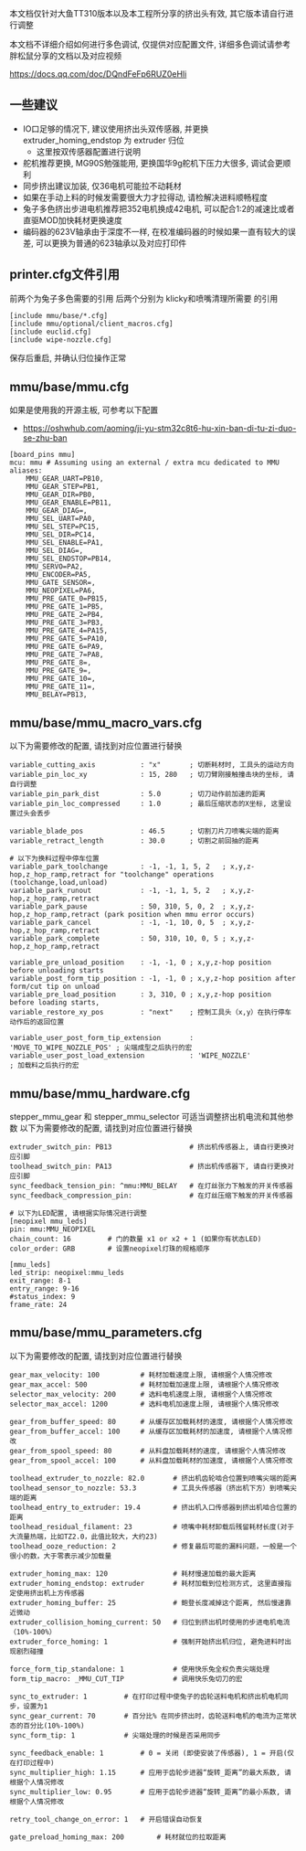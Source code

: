 本文档仅针对大鱼TT310版本以及本工程所分享的挤出头有效, 其它版本请自行进行调整

本文档不详细介绍如何进行多色调试, 仅提供对应配置文件, 详细多色调试请参考胖松鼠分享的文档以及对应视频

https://docs.qq.com/doc/DQndFeFp6RUZ0eHli

## 一些建议
- IO口足够的情况下, 建议使用挤出头双传感器, 并更换 extruder_homing_endstop 为 extruder 归位
    - 这里按双传感器配置进行说明
- 舵机推荐更换, MG90S勉强能用, 更换国华9g舵机下压力大很多, 调试会更顺利
- 同步挤出建议加装, 仅36电机可能拉不动耗材
- 如果在手动上料的时候发需要很大力才拉得动, 请检解决进料顺畅程度
- 兔子多色挤出步进电机推荐把352电机换成42电机, 可以配合1:2的减速比或者直驱MOD加快耗材更换速度
- 编码器的623V轴承由于深度不一样, 在校准编码器的时候如果一直有较大的误差, 可以更换为普通的623轴承以及对应打印件

## printer.cfg文件引用
前两个为兔子多色需要的引用
后两个分别为 klicky和喷嘴清理所需要 的引用
```
[include mmu/base/*.cfg]
[include mmu/optional/client_macros.cfg]
[include euclid.cfg]
[include wipe-nozzle.cfg]
```
保存后重启, 并确认归位操作正常

## mmu/base/mmu.cfg
如果是使用我的开源主板, 可参考以下配置
 - https://oshwhub.com/aoming/ji-yu-stm32c8t6-hu-xin-ban-di-tu-zi-duo-se-zhu-ban
```
[board_pins mmu]
mcu: mmu # Assuming using an external / extra mcu dedicated to MMU
aliases:
    MMU_GEAR_UART=PB10,
    MMU_GEAR_STEP=PB1,
    MMU_GEAR_DIR=PB0,
    MMU_GEAR_ENABLE=PB11,
    MMU_GEAR_DIAG=,
    MMU_SEL_UART=PA0,
    MMU_SEL_STEP=PC15,
    MMU_SEL_DIR=PC14,
    MMU_SEL_ENABLE=PA1,
    MMU_SEL_DIAG=,
    MMU_SEL_ENDSTOP=PB14,
    MMU_SERVO=PA2,
    MMU_ENCODER=PA5,
    MMU_GATE_SENSOR=,
    MMU_NEOPIXEL=PA6,
    MMU_PRE_GATE_0=PB15,
    MMU_PRE_GATE_1=PB5,
    MMU_PRE_GATE_2=PB4,
    MMU_PRE_GATE_3=PB3,
    MMU_PRE_GATE_4=PA15,
    MMU_PRE_GATE_5=PA10,
    MMU_PRE_GATE_6=PA9,
    MMU_PRE_GATE_7=PA8,
    MMU_PRE_GATE_8=,
    MMU_PRE_GATE_9=,
    MMU_PRE_GATE_10=,
    MMU_PRE_GATE_11=,
    MMU_BELAY=PB13,
```

## mmu/base/mmu_macro_vars.cfg
以下为需要修改的配置, 请找到对应位置进行替换
```
variable_cutting_axis		    : "x"		; 切断耗材时, 工具头的运动方向
variable_pin_loc_xy             : 15, 280	; 切刀臂刚接触撞击块的坐标, 请自行调整
variable_pin_park_dist          : 5.0		; 切刀动作前加速的距离
variable_pin_loc_compressed     : 1.0		; 最后压缩状态的X坐标, 这里设置过头会丢步

variable_blade_pos              : 46.5		; 切割刀片刀喷嘴尖端的距离
variable_retract_length         : 30.0		; 切割之前回抽的距离

# 以下为换料过程中停车位置
variable_park_toolchange        : -1, -1, 1, 5, 2	; x,y,z-hop,z_hop_ramp,retract for "toolchange" operations (toolchange,load,unload)
variable_park_runout            : -1, -1, 1, 5, 2	; x,y,z-hop,z_hop_ramp,retract
variable_park_pause             : 50, 310, 5, 0, 2	; x,y,z-hop,z_hop_ramp,retract (park position when mmu error occurs)
variable_park_cancel            : -1, -1, 10, 0, 5	; x,y,z-hop,z_hop_ramp,retract
variable_park_complete          : 50, 310, 10, 0, 5	; x,y,z-hop,z_hop_ramp,retract

variable_pre_unload_position    : -1, -1, 0	; x,y,z-hop position before unloading starts
variable_post_form_tip_position : -1, -1, 0	; x,y,z-hop position after form/cut tip on unload
variable_pre_load_position      : 3, 310, 0	; x,y,z-hop position before loading starts, 
variable_restore_xy_pos         : "next"	; 控制工具头（x,y）在执行停车动作后的返回位置 

variable_user_post_form_tip_extension       : 'MOVE_TO_WIPE_NOZZLE_POS'	; 尖端成型之后执行的宏
variable_user_post_load_extension           : 'WIPE_NOZZLE'	            ; 加载料之后执行的宏
```

## mmu/base/mmu_hardware.cfg
stepper_mmu_gear 和 stepper_mmu_selector 可适当调整挤出机电流和其他参数
以下为需要修改的配置, 请找到对应位置进行替换
```
extruder_switch_pin: PB13                   # 挤出机传感器上, 请自行更换对应引脚
toolhead_switch_pin: PA13                   # 挤出机传感器下, 请自行更换对应引脚
sync_feedback_tension_pin: ^mmu:MMU_BELAY   # 在灯丝张力下触发的开关传感器
sync_feedback_compression_pin:              # 在灯丝压缩下触发的开关传感器

# 以下为LED配置, 请根据实际情况进行调整
[neopixel mmu_leds]
pin: mmu:MMU_NEOPIXEL
chain_count: 16			# 门的数量 x1 or x2 + 1 (如果你有状态LED)
color_order: GRB		# 设置neopixel灯珠的规格顺序

[mmu_leds]
led_strip: neopixel:mmu_leds
exit_range: 8-1
entry_range: 9-16
#status_index: 9
frame_rate: 24

```

## mmu/base/mmu_parameters.cfg
以下为需要修改的配置, 请找到对应位置进行替换
```
gear_max_velocity: 100			# 耗材加载速度上限, 请根据个人情况修改
gear_max_accel: 500			    # 耗材加载加速度上限, 请根据个人情况修改
selector_max_velocity: 200		# 选料电机速度上限, 请根据个人情况修改
selector_max_accel: 1200		# 选料电机加速度上限, 请根据个人情况修改

gear_from_buffer_speed: 80		# 从缓存区加载耗材的速度, 请根据个人情况修改
gear_from_buffer_accel: 100		# 从缓存区加载耗材的加速度, 请根据个人情况修改
gear_from_spool_speed: 80		# 从料盘加载耗材的速度, 请根据个人情况修改
gear_from_spool_accel: 100		# 从料盘加载耗材的加速度, 请根据个人情况修改

toolhead_extruder_to_nozzle: 82.0		# 挤出机齿轮啮合位置到喷嘴尖端的距离
toolhead_sensor_to_nozzle: 53.3		    # 工具头传感器（挤出机下方）到喷嘴尖端的距离
toolhead_entry_to_extruder: 19.4		# 挤出机入口传感器到挤出机啮合位置的距离
toolhead_residual_filament: 23		    # 喷嘴中耗材卸载后残留耗材长度(对于大流量热端，比如TZ2.0，此值比较大，大约23)
toolhead_ooze_reduction: 2		        # 修复最后可能的漏料问题，一般是一个很小的数，大于零表示减少加载量

extruder_homing_max: 120			    # 耗材慢速加载的最大距离
extruder_homing_endstop: extruder	    # 耗材加载到位检测方式, 这里直接指定使用挤出机上方传感器
extruder_homing_buffer: 25			    # 鲍登长度减掉这个距离, 然后慢速靠近微动
extruder_collision_homing_current: 50	# 归位到挤出机时使用的步进电机电流（10%-100%）
extruder_force_homing: 1                # 强制开始挤出机归位, 避免进料时出现剧烈碰撞

force_form_tip_standalone: 1		    # 使用快乐兔全权负责尖端处理
form_tip_macro: _MMU_CUT_TIP            # 调用快乐兔切刀的宏

sync_to_extruder: 1			# 在打印过程中使兔子的齿轮送料电机和挤出机电机同步，设置为1
sync_gear_current: 70		# 百分比% 在同步挤出时，齿轮送料电机的电流为正常状态的百分比(10%-100%)
sync_form_tip: 1			# 尖端处理的时候是否采用同步

sync_feedback_enable: 1			# 0 = 关闭 (即使安装了传感器), 1 = 开启(仅在打印过程中)
sync_multiplier_high: 1.15		# 应用于齿轮步进器“旋转_距离”的最大系数, 请根据个人情况修改
sync_multiplier_low: 0.95		# 应用于齿轮步进器“旋转_距离”的最小系数, 请根据个人情况修改

retry_tool_change_on_error: 1	# 开启错误自动恢复

gate_preload_homing_max: 200		# 耗材就位的拉取距离
```
